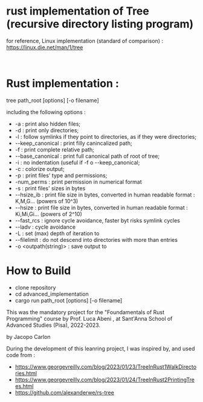 # rust implementation of Tree (recursive directory listing program) 

for reference, Linux implementation (standard of comparison) :
    <https://linux.die.net/man/1/tree>

<br>

# Rust implementation :
tree path_root [options] [-o filename]

including the following options : 
-   -a : print also hidden files;
-   -d : print only directories;
-   -l : follow symlinks if they point to directories, as if they were directories;
-   --keep_canonical : print filly canincalized path;
-   -f : print complete relative path;
-   --base_canonical : print full canonical path of root of tree;
-   -i : no indentation (useful if -f o --keep_canonical;
-   -c : colorize output;
-   -p : print files' type and permissions;
-   -num_perms : print permission in numerical format
-   -s : print files' sizes in bytes
-   --hsize_ib : print file size in bytes, converted in human readable format : K,M,G... (powers of 10^3)
-   --hsize : print file size in bytes, converted in human readable format : Ki,Mi,Gi... (powers of 2^10)
-   --fast_rcs : ignore cycle avoidance, faster byt risks symlink cycles
-   --ladv : cycle avoidance
-   -L <usize> : set (max) depth of iteration to <usize>
-   --filelimit <usize> : do not descend into directories with more than <usize> entries
-   -o <outpath(string)> : save output to <outpath>




# How to Build 
-   clone repository
-   cd advanced_implementation
-   cargo run path_root [options] [-o filename]



This was the mandatory project for the "Foundamentals of Rust Programming" course by Prof. Luca Abeni , at Sant'Anna School of Advanced Studies (Pisa), 2022-2023.

by Jacopo Carlon






During the development of this leanring project, I was inspired by, and used code from : 
- https://www.georgevreilly.com/blog/2023/01/23/TreeInRust1WalkDirectories.html
- https://www.georgevreilly.com/blog/2023/01/24/TreeInRust2PrintingTrees.html
- https://github.com/alexanderwe/rs-tree

